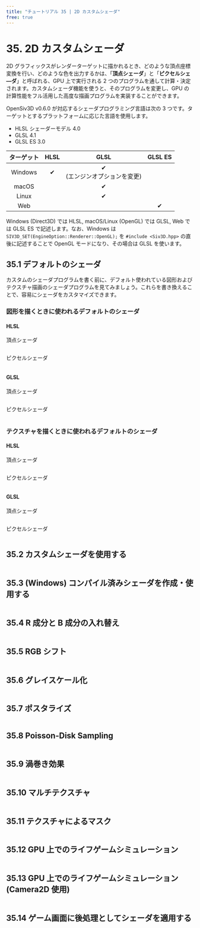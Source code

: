 ```yaml
---
title: "チュートリアル 35 | 2D カスタムシェーダ"
free: true
---
```


# 35. 2D カスタムシェーダ
2D グラフィックスがレンダーターゲットに描かれるとき、どのような頂点座標変換を行い、どのような色を出力するかは、「**頂点シェーダ**」と「**ピクセルシェ―ダ**」と呼ばれる、GPU 上で実行される 2 つのプログラムを通して計算・決定されます。カスタムシェーダ機能を使うと、そのプログラムを変更し、GPU の計算性能をフル活用した高度な描画プログラムを実装することができます。

OpenSiv3D v0.6.0 が対応するシェーダプログラミング言語は次の 3 つです。ターゲットとするプラットフォームに応じた言語を使用します。
- HLSL シェーダーモデル 4.0
- GLSL 4.1
- GLSL ES 3.0

| ターゲット | HLSL | GLSL | GLSL ES |
|:--:|:--:|:--:|:--:|
| Windows | ✔ | ✔<br>(エンジンオプションを変更) | |
| macOS | | ✔ | |
| Linux | | ✔ | |
| Web | | | ✔ | 

Windows (Direct3D) では HLSL, macOS/Linux (OpenGL) では GLSL, Web では GLSL ES で記述します。なお、Windows は `SIV3D_SET(EngineOption::Renderer::OpenGL);` を `#include <Siv3D.hpp>` の直後に記述することで OpenGL モードになり、その場合は GLSL を使います。


## 35.1 デフォルトのシェーダ
カスタムのシェーダプログラムを書く前に、デフォルト使われている図形およびテクスチャ描画のシェーダプログラムを見てみましょう。これらを書き換えることで、容易にシェーダをカスタマイズできます。

### 図形を描くときに使われるデフォルトのシェーダ

#### HLSL

頂点シェーダ
```hlsl

```

ピクセルシェーダ

```hlsl

```

#### GLSL

頂点シェーダ
```glsl

```

ピクセルシェーダ

```glsl

```

### テクスチャを描くときに使われるデフォルトのシェーダ

#### HLSL

頂点シェーダ
```hlsl

```

ピクセルシェーダ

```hlsl

```

#### GLSL

頂点シェーダ
```glsl

```

ピクセルシェーダ

```glsl

```


## 35.2 カスタムシェーダを使用する

```cpp

```


## 35.3 (Windows) コンパイル済みシェーダを作成・使用する

```cpp

```


## 35.4 R 成分と B 成分の入れ替え

```cpp

```


## 35.5 RGB シフト

```cpp

```


## 35.6 グレイスケール化

```cpp

```


## 35.7 ポスタライズ

```cpp

```


## 35.8 Poisson-Disk Sampling

```cpp

```


## 35.9 渦巻き効果

```cpp

```


## 35.10 マルチテクスチャ

```cpp

```


## 35.11 テクスチャによるマスク

```cpp

```


## 35.12 GPU 上でのライフゲームシミュレーション

```cpp

```


## 35.13 GPU 上でのライフゲームシミュレーション (Camera2D 使用)

```cpp

```


## 35.14 ゲーム画面に後処理としてシェーダを適用する

```cpp

```

